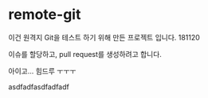 # remote-git


이건 원격지 Git을 테스트 하기 위해 만든 프로젝트 입니다. 181120

이슈를 할당하고, pull request를 생성하려고 합니다.

아이고... 힘드루 ㅜㅜㅜ

asdfadfasdfadfadf
